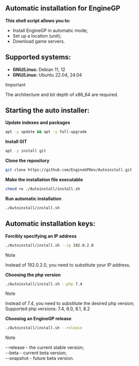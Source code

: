## Automatic installation for EngineGP
**This shell script allows you to:**
- Install EngineGP in automatic mode;
- Set up a location (unit);
- Download game servers.
## Supported systems:
- **GNU/Linux:** Debian 11, 12
- **GNU/Linux:** Ubuntu 22.04, 24.04
> [!IMPORTANT]
> The architecture and bit depth of x86_64 are required.
## Starting the auto installer:
**Update indexes and packages**
```bash
apt -y update && apt -y full-upgrade
```
**Install GIT**
```bash
apt -y install git
```
**Clone the repository**
```bash
git clone https://github.com/EngineGPDev/Autoinstall.git
```
**Make the installation file executable**
```bash
chmod +x ./Autoinstall/install.sh
```
**Run automatic installation**
```bash
./Autoinstall/install.sh
```
## Automatic installation keys:
**Forcibly specifying an IP address**
```bash
./Autoinstall/install.sh --ip 192.0.2.0
```
> [!NOTE]
> Instead of 192.0.2.0, you need to substitute your IP address.

**Choosing the php version**
```bash
./Autoinstall/install.sh --php 7.4
```
> [!NOTE]
> Instead of 7.4, you need to substitute the desired php version;\
> Supported php versions: 7.4, 8.0, 8.1, 8.2

**Choosing an EngineGP release**
```bash
./Autoinstall/install.sh --release
```
> [!NOTE]
> --release - the current stable version;\
> --beta - current beta version;\
> --snapshot - future beta version.
